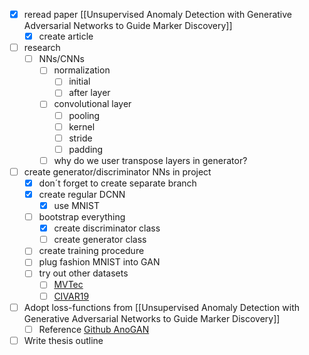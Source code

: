 - [x] reread paper [[Unsupervised Anomaly Detection with Generative Adversarial Networks to Guide Marker Discovery]]
	- [x] create article
- [ ] research
	- [ ] NNs/CNNs
		- [ ] normalization
			- [ ] initial
			- [ ] after layer
		- [ ] convolutional layer
			- [ ] pooling		
			- [ ] kernel
			- [ ] stride
			- [ ] padding
		- [ ] why do we user transpose layers in generator?
- [ ] create generator/discriminator NNs in project
	- [x] don´t forget to create separate branch
	- [x] create regular DCNN
		- [x] use MNIST
	- [ ] bootstrap everything
		- [x] create discriminator class
		- [ ] create generator class
	- [ ] create training procedure
	- [ ] plug fashion MNIST into GAN
	- [ ] try out other datasets
		- [ ] [MVTec](https://www.mvtec.com/company/research/datasets/mvtec-ad/)
		- [ ] [CIVAR19](https://www.cs.toronto.edu/~kriz/cifar.html)
- [ ] Adopt loss-functions from [[Unsupervised Anomaly Detection with Generative Adversarial Networks to Guide Marker Discovery]]
	- [ ] Reference [Github AnoGAN](https://github.com/seungjunlee96/AnoGAN-pytorch)
- [ ] Write thesis outline